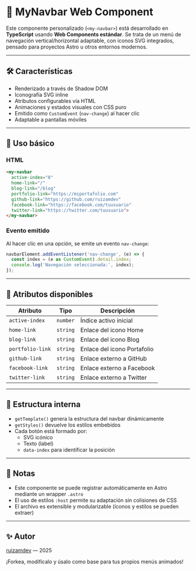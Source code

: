 # 🧭 MyNavbar Web Component

Este componente personalizado (`<my-navbar>`) está desarrollado en **TypeScript** usando **Web Components estándar**. Se trata de un menú de navegación vertical/horizontal adaptable, con íconos SVG integrados, pensado para proyectos Astro u otros entornos modernos.

---

## 🛠️ Características

- Renderizado a través de Shadow DOM
- Iconografía SVG inline
- Atributos configurables vía HTML
- Animaciones y estados visuales con CSS puro
- Emitido como `CustomEvent` (`nav-change`) al hacer clic
- Adaptable a pantallas móviles

---

## 🔧 Uso básico

### HTML

```html
<my-navbar
  active-index="0"
  home-link="/"
  blog-link="/blog"
  portfolio-link="https://miportafolio.com"
  github-link="https://github.com/ruizamdev"
  facebook-link="https://facebook.com/tuusuario"
  twitter-link="https://twitter.com/tuusuario">
</my-navbar>
```

### Evento emitido

Al hacer clic en una opción, se emite un evento `nav-change`:

```ts
navbarElement.addEventListener('nav-change', (e) => {
  const index = (e as CustomEvent).detail.index;
  console.log('Navegación seleccionada:', index);
});
```

---

## 🧪 Atributos disponibles

| Atributo         | Tipo     | Descripción                          |
|------------------|----------|--------------------------------------|
| `active-index`   | `number` | Índice activo inicial                |
| `home-link`      | `string` | Enlace del icono Home                |
| `blog-link`      | `string` | Enlace del icono Blog                |
| `portfolio-link` | `string` | Enlace del icono Portafolio          |
| `github-link`    | `string` | Enlace externo a GitHub              |
| `facebook-link`  | `string` | Enlace externo a Facebook            |
| `twitter-link`   | `string` | Enlace externo a Twitter             |

---

## 🧱 Estructura interna

- `getTemplate()` genera la estructura del navbar dinámicamente
- `getStyles()` devuelve los estilos embebidos
- Cada botón está formado por:
  - SVG icónico
  - Texto (label)
  - `data-index` para identificar la posición

---

## 📌 Notas

- Este componente se puede registrar automáticamente en Astro mediante un wrapper `.astro`
- El uso de estilos `:host` permite su adaptación sin colisiones de CSS
- El archivo es extensible y modularizable (íconos y estilos se pueden extraer)

---

## ✨ Autor

[ruizamdev](https://github.com/ruizamdev) — 2025

¡Forkea, modifícalo y úsalo como base para tus propios menús animados!
